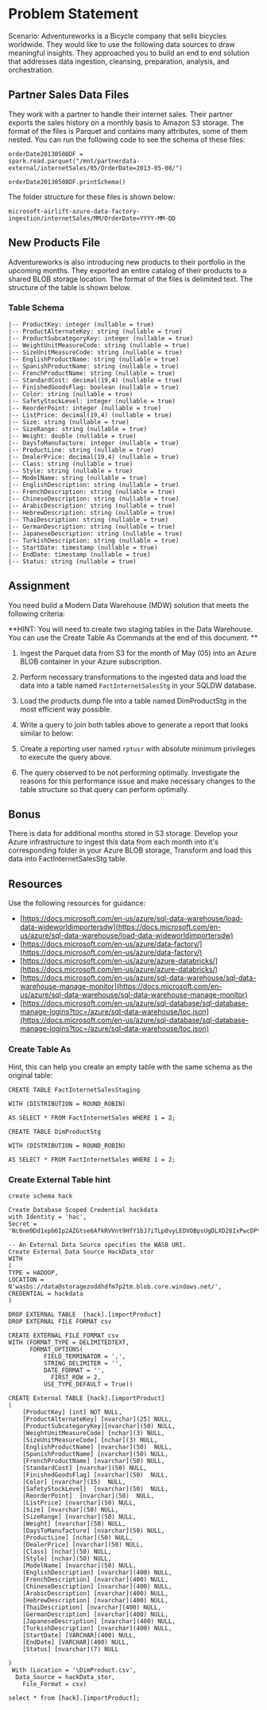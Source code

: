 # Problem Statement

Scenario: Adventureworks is a Bicycle company that sells bicycles
worldwide. They would like to use the following data sources to draw
meaningful insights. They approached you to build an end to end solution
that addresses data ingestion, cleansing, preparation, analysis, and
orchestration.

## Partner Sales Data Files

They work with a partner to handle their internet sales. Their partner
exports the sales history on a monthly basis to Amazon S3 storage. The
format of the files is Parquet and contains many attributes, some of
them nested. You can run the following code to see the schema of these
files:

```
orderDate20130508DF =
spark.read.parquet("/mnt/partnerdata-external/internetSales/05/OrderDate=2013-05-08/")

orderDate20130508DF.printSchema()
```

The folder structure for these files is shown below:

```
microsoft-airlift-azure-data-factory-ingestion/internetSales/MM/OrderDate=YYYY-MM-DD
```

## New Products File

Adventureworks is also introducing new products to their portfolio in
the upcoming months. They exported an entire catalog of their products
to a shared BLOB storage location. The format of the files is delimited
text. The structure of the table is shown below.

### Table Schema


```
|-- ProductKey: integer (nullable = true)
|-- ProductAlternateKey: string (nullable = true)
|-- ProductSubcategoryKey: integer (nullable = true)
|-- WeightUnitMeasureCode: string (nullable = true)
|-- SizeUnitMeasureCode: string (nullable = true)
|-- EnglishProductName: string (nullable = true)
|-- SpanishProductName: string (nullable = true)
|-- FrenchProductName: string (nullable = true)
|-- StandardCost: decimal(19,4) (nullable = true)
|-- FinishedGoodsFlag: boolean (nullable = true)
|-- Color: string (nullable = true)
|-- SafetyStockLevel: integer (nullable = true)
|-- ReorderPoint: integer (nullable = true)
|-- ListPrice: decimal(19,4) (nullable = true)
|-- Size: string (nullable = true)
|-- SizeRange: string (nullable = true)
|-- Weight: double (nullable = true)
|-- DaysToManufacture: integer (nullable = true)
|-- ProductLine: string (nullable = true)
|-- DealerPrice: decimal(19,4) (nullable = true)
|-- Class: string (nullable = true)
|-- Style: string (nullable = true)
|-- ModelName: string (nullable = true)
|-- EnglishDescription: string (nullable = true)
|-- FrenchDescription: string (nullable = true)
|-- ChineseDescription: string (nullable = true)
|-- ArabicDescription: string (nullable = true)
|-- HebrewDescription: string (nullable = true)
|-- ThaiDescription: string (nullable = true)
|-- GermanDescription: string (nullable = true)
|-- JapaneseDescription: string (nullable = true)
|-- TurkishDescription: string (nullable = true)
|-- StartDate: timestamp (nullable = true)
|-- EndDate: timestamp (nullable = true)
|-- Status: string (nullable = true)
```

## Assignment

You need build a Modern Data Warehouse (MDW) solution that meets the
following criteria:

**HINT: You will need to create two staging tables in the Data
Warehouse. You can use the Create Table As Commands at the end of this
document. **

1.  Ingest the Parquet data from S3 for the month of May (05) into an
    Azure BLOB container in your Azure subscription.

2.  Perform necessary transformations to the ingested data and load the data into a table 
    named `FactInternetSalesStg` in your SQLDW database.

3.  Load the products dump file into a table named DimProductStg in the
    most efficient way possible.

4.  Write a query to join both tables above to generate a report that looks similar to below:

5.  Create a reporting user named `rptusr` with absolute minimum privileges to execute the query above.

6.  The query observed to be not performing optimally. Investigate the
    reasons for this performance issue and make necessary changes to
    the table structure so that query can perform optimally.

## Bonus

There is data for additional months stored in S3 storage. Develop your
Azure infrastructure to ingest this data from each month into it's
corresponding folder in your Azure BLOB storage, Transform and load this
data into FactInternetSalesStg table.

## Resources

Use the following resources for guidance:

- [https://docs.microsoft.com/en-us/azure/sql-data-warehouse/load-data-wideworldimportersdw](https://docs.microsoft.com/en-us/azure/sql-data-warehouse/load-data-wideworldimportersdw)
- [https://docs.microsoft.com/en-us/azure/data-factory/](https://docs.microsoft.com/en-us/azure/data-factory/)
- [https://docs.microsoft.com/en-us/azure/azure-databricks/](https://docs.microsoft.com/en-us/azure/azure-databricks/)
- [https://docs.microsoft.com/en-us/azure/sql-data-warehouse/sql-data-warehouse-manage-monitor](https://docs.microsoft.com/en-us/azure/sql-data-warehouse/sql-data-warehouse-manage-monitor)
- [https://docs.microsoft.com/en-us/azure/sql-database/sql-database-manage-logins?toc=/azure/sql-data-warehouse/toc.json](https://docs.microsoft.com/en-us/azure/sql-database/sql-database-manage-logins?toc=/azure/sql-data-warehouse/toc.json)

### Create Table As

Hint, this can help you create an empty table with the same schema as
the original table:

```
CREATE TABLE FactInternetSalesStaging

WITH (DISTRIBUTION = ROUND_ROBIN)

AS SELECT * FROM FactInternetSales WHERE 1 = 2;
```

```
CREATE TABLE DimProductStg

WITH (DISTRIBUTION = ROUND_ROBIN)

AS SELECT * FROM FactInternetSales WHERE 1 = 2;
```

### Create External Table hint

```
create schema hack

Create Database Scoped Credential hackdata
with Identity = 'hac',
Secret = 'Nc0nm9Dd1xpb6Ip2AZGtse6AfkRVVnt9HfY1bJ7iTLp0vyLEDVOBpsUgDLXD28IxPwcDPtNayqiG9fzR6u/nfw=='

-- An External Data Source specifies the WASB URI. 
Create External Data Source HackData_stor
WITH 
(
TYPE = HADOOP, 
LOCATION = N'wasbs://data@storagezoddhdfm7p2tm.blob.core.windows.net/', 
CREDENTIAL = hackdata
)

DROP EXTERNAL TABLE  [hack].[importProduct]
DROP EXTERNAL FILE FORMAT csv

CREATE EXTERNAL FILE FORMAT csv
WITH (FORMAT_TYPE = DELIMITEDTEXT,
      FORMAT_OPTIONS(
          FIELD_TERMINATOR = ',',
          STRING_DELIMITER = '',
          DATE_FORMAT = '',
		    FIRST_ROW = 2, 
          USE_TYPE_DEFAULT = True))

CREATE External TABLE [hack].[importProduct]
(
	[ProductKey] [int] NOT NULL,
	[ProductAlternateKey] [nvarchar](25) NULL,
	[ProductSubcategoryKey][nvarchar](50) NULL,
	[WeightUnitMeasureCode] [nchar](3) NULL,
	[SizeUnitMeasureCode] [nchar](3) NULL,
	[EnglishProductName] [nvarchar](50)  NULL,
	[SpanishProductName] [nvarchar](50) NULL,
	[FrenchProductName] [nvarchar](50) NULL,
	[StandardCost] [nvarchar](50) NULL,
	[FinishedGoodsFlag] [nvarchar](50)  NULL,
	[Color] [nvarchar](15)  NULL,
	[SafetyStockLevel]  [nvarchar](50)  NULL,
	[ReorderPoint]  [nvarchar](50)  NULL,
	[ListPrice] [nvarchar](50) NULL,
	[Size] [nvarchar](50) NULL,
	[SizeRange] [nvarchar](50) NULL,
	[Weight] [nvarchar](50) NULL,
	[DaysToManufacture] [nvarchar](50) NULL,
	[ProductLine] [nchar](50) NULL,
	[DealerPrice] [nvarchar](50) NULL,
	[Class] [nchar](50) NULL,
	[Style] [nchar](50) NULL,
	[ModelName] [nvarchar](50) NULL,
	[EnglishDescription] [nvarchar](400) NULL,
	[FrenchDescription] [nvarchar](400) NULL,
	[ChineseDescription] [nvarchar](400) NULL,
	[ArabicDescription] [nvarchar](400) NULL,
	[HebrewDescription] [nvarchar](400) NULL,
	[ThaiDescription] [nvarchar](400) NULL,
	[GermanDescription] [nvarchar](400) NULL,
	[JapaneseDescription] [nvarchar](400) NULL,
	[TurkishDescription] [nvarchar](400) NULL,
	[StartDate] [VARCHAR](400) NULL,
	[EndDate] [VARCHAR](400) NULL,
	[Status] [nvarchar](7) NULL

)
 With (Location = '\DimProduct.csv', 
  Data_Source = hackData_stor,
	File_Format = csv)

select * from [hack].[importProduct];
```

